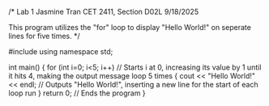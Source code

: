 /* 
Lab 1
Jasmine Tran
CET 2411, Section D02L
9/18/2025

This program utilizes the "for" loop to display "Hello World!" on seperate lines for five times. 
*/

#include <iostream>
using namespace std;

int main() {
    for (int i=0; i<5; i++) // Starts i at 0, increasing its value by 1 until it hits 4, making the output message loop 5 times
    {
    cout << "Hello World!" << endl; // Outputs "Hello World!", inserting a new line for the start of each loop run
    }
    return 0; // Ends the program
}
